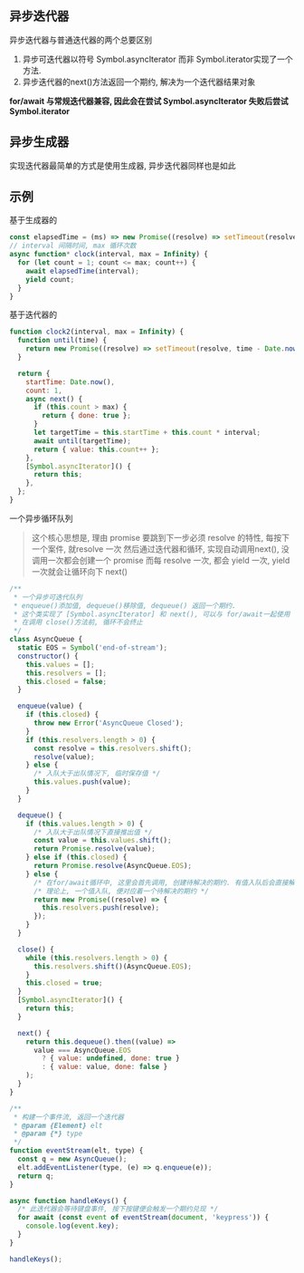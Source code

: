 
## 异步迭代器

异步迭代器与普通迭代器的两个总要区别

1. 异步可迭代器以符号 Symbol.asyncIterator 而非 Symbol.iterator实现了一个方法.
2. 异步迭代器的next()方法返回一个期约, 解决为一个迭代器结果对象


**for/await 与常规迭代器兼容, 因此会在尝试 Symbol.asyncIterator 失败后尝试 Symbol.iterator**

## 异步生成器

实现迭代器最简单的方式是使用生成器, 异步迭代器同样也是如此


## 示例

基于生成器的
```js
const elapsedTime = (ms) => new Promise((resolve) => setTimeout(resolve, ms));
// interval 间隔时间, max 循环次数
async function* clock(interval, max = Infinity) {
  for (let count = 1; count <= max; count++) {
    await elapsedTime(interval);
    yield count;
  }
}
```

基于迭代器的
```js
function clock2(interval, max = Infinity) {
  function until(time) {
    return new Promise((resolve) => setTimeout(resolve, time - Date.now()));
  }

  return {
    startTime: Date.now(),
    count: 1,
    async next() {
      if (this.count > max) {
        return { done: true };
      }
      let targetTime = this.startTime + this.count * interval;
      await until(targetTime);
      return { value: this.count++ };
    },
    [Symbol.asyncIterator]() {
      return this;
    },
  };
}
```

一个异步循环队列

> 这个核心思想是, 理由 promise 要跳到下一步必须 resolve 的特性, 每按下一个案件, 就resolve 一次
> 然后通过迭代器和循环, 实现自动调用next(), 没调用一次都会创建一个 promise 
> 而每 resolve 一次, 都会 yield 一次, yield 一次就会让循环向下 next() 
```js
/**
 * 一个异步可迭代队列
 * enqueue()添加值, dequeue()移除值, dequeue() 返回一个期约.
 * 这个类实现了 [Symbol.asyncIterator] 和 next(), 可以与 for/await一起使用
 * 在调用 close()方法前, 循环不会终止
 */
class AsyncQueue {
  static EOS = Symbol('end-of-stream');
  constructor() {
    this.values = [];
    this.resolvers = [];
    this.closed = false;
  }

  enqueue(value) {
    if (this.closed) {
      throw new Error('AsyncQueue Closed');
    }
    if (this.resolvers.length > 0) {
      const resolve = this.resolvers.shift();
      resolve(value);
    } else {
      /* 入队大于出队情况下, 临时保存值 */
      this.values.push(value);
    }
  }

  dequeue() {
    if (this.values.length > 0) {
      /* 入队大于出队情况下直接推出值 */
      const value = this.values.shift();
      return Promise.resolve(value);
    } else if (this.closed) {
      return Promise.resolve(AsyncQueue.EOS);
    } else {
      /* 在for/await循环中, 这里会首先调用, 创建待解决的期约. 有值入队后会直接解决该期约 */
      /* 理论上, 一个值入队, 便对应着一个待解决的期约 */
      return new Promise((resolve) => {
        this.resolvers.push(resolve);
      });
    }
  }

  close() {
    while (this.resolvers.length > 0) {
      this.resolvers.shift()(AsyncQueue.EOS);
    }
    this.closed = true;
  }
  [Symbol.asyncIterator]() {
    return this;
  }

  next() {
    return this.dequeue().then((value) =>
      value === AsyncQueue.EOS
        ? { value: undefined, done: true }
        : { value: value, done: false }
    );
  }
}

/**
 * 构建一个事件流, 返回一个迭代器
 * @param {Element} elt
 * @param {*} type
 */
function eventStream(elt, type) {
  const q = new AsyncQueue();
  elt.addEventListener(type, (e) => q.enqueue(e));
  return q;
}

async function handleKeys() {
  /* 此迭代器会等待键盘事件, 按下按键便会触发一个期约兑现 */
  for await (const event of eventStream(document, 'keypress')) {
    console.log(event.key);
  }
}

handleKeys();

```
